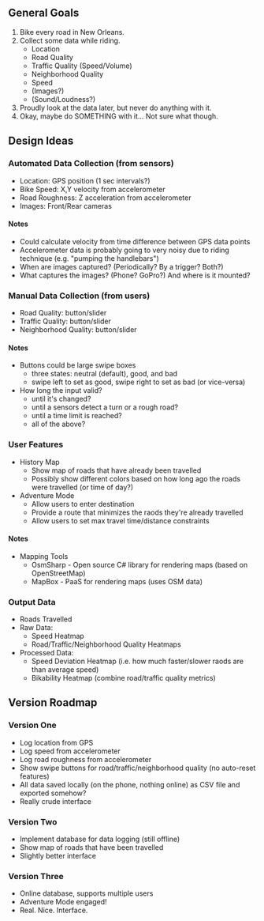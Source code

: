 

## General Goals

1. Bike every road in New Orleans.
2. Collect some data while riding.
	- Location
	- Road Quality
	- Traffic Quality (Speed/Volume)
	- Neighborhood Quality
	- Speed
	- (Images?)
	- (Sound/Loudness?)
3. Proudly look at the data later, but never do anything with it.
4. Okay, maybe do SOMETHING with it... Not sure what though.


## Design Ideas

### Automated Data Collection (from sensors)
- Location: GPS position (1 sec intervals?)
- Bike Speed: X,Y velocity from accelerometer
- Road Roughness: Z acceleration from accelerometer
- Images: Front/Rear cameras

#### Notes
- Could calculate velocity from time difference between GPS data points
- Accelerometer data is probably going to very noisy due to riding technique (e.g. "pumping the handlebars")
- When are images captured? (Periodically? By a trigger? Both?)
- What captures the images? (Phone? GoPro?) And where is it mounted?


### Manual Data Collection (from users)
- Road Quality: button/slider
- Traffic Quality: button/slider
- Neighborhood Quality: button/slider

#### Notes
- Buttons could be large swipe boxes 
	- three states: neutral (default), good, and bad
	- swipe left to set as good, swipe right to set as bad (or vice-versa)
- How long the input valid? 
	- until it's changed? 
	- until a sensors detect a turn or a rough road?
	- until a time limit is reached?
	- all of the above?


### User Features
- History Map
	- Show map of roads that have already been travelled
	- Possibly show different colors based on how long ago the roads were travelled (or time of day?)
- Adventure Mode
	- Allow users to enter destination
	- Provide a route that minimizes the raods they're already travelled
	- Allow users to set max travel time/distance constraints

#### Notes
- Mapping Tools
	- OsmSharp - Open source C# library for rendering maps (based on OpenStreetMap)
	- MapBox - PaaS for rendering maps (uses OSM data)


### Output Data
- Roads Travelled
- Raw Data: 
	- Speed Heatmap
	- Road/Traffic/Neighborhood Quality Heatmaps
- Processed Data: 
	- Speed Deviation Heatmap (i.e. how much faster/slower raods are than average speed)
	- Bikability Heatmap (combine road/traffic quality metrics)


## Version Roadmap

### Version One
- Log location from GPS
- Log speed from accelerometer
- Log road roughness from accelerometer
- Show swipe buttons for road/traffic/neighborhood quality (no auto-reset features)
- All data saved locally (on the phone, nothing online) as CSV file and exported somehow?
- Really crude interface

### Version Two
- Implement database for data logging (still offline)
- Show map of roads that have been travelled
- Slightly better interface

### Version Three
- Online database, supports multiple users
- Adventure Mode engaged!
- Real. Nice. Interface.
